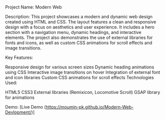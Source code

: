 Project Name: Modern Web

Description:
This project showcases a modern and dynamic web design created using HTML and CSS. The layout features a clean and responsive design with a focus on aesthetics and user experience. It includes a hero section with a navigation menu, dynamic headings, and interactive elements. The project also demonstrates the use of external libraries for fonts and icons, as well as custom CSS animations for scroll effects and image transitions.

Key Features:

Responsive design for various screen sizes
Dynamic heading animations using CSS
Interactive image transitions on hover
Integration of external font and icon libraries
Custom CSS animations for scroll effects
Technologies Used:

HTML5
CSS3
External libraries (Remixicon, Locomotive Scroll)
GSAP library for animations

Demo:
[Live Demo (https://moumin-pk.github.io/Modern-Web-Devlopment/)]
